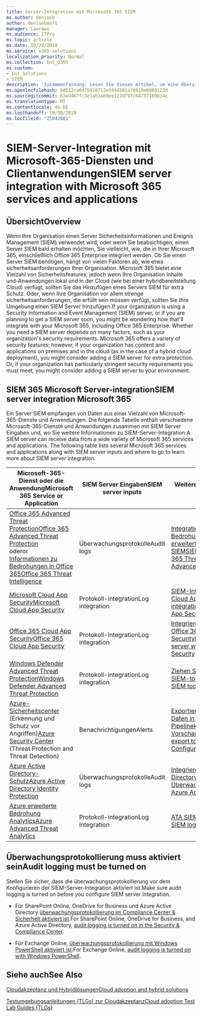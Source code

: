 ```yaml
---
title: Server-Integration mit Microsoft 365 SIEM
ms.author: deniseb
author: denisebmsft
manager: laurawi
ms.audience: ITPro
ms.topic: article
ms.date: 10/29/2018
ms.service: o365-solutions
localization_priority: Normal
ms.collection: Ent_O365
ms.custom:
- Ent_Solutions
- SIEM
description: 'Zusammenfassung: Lesen Sie diesen Artikel, um eine Übersicht über SIEM-Server-Integration in Microsoft 365 erhalten.'
ms.openlocfilehash: bd512ca6d75928712e3444581a78610a0869123d
ms.sourcegitcommit: 63ed467fc3e1ab1ab9ee122df97c64737169834e
ms.translationtype: MT
ms.contentlocale: de-DE
ms.lasthandoff: 10/30/2018
ms.locfileid: "25842681"
---
```

# <a name="siem-server-integration-with-microsoft-365-services-and-applications"></a><span data-ttu-id="e2b76-103">SIEM-Server-Integration mit Microsoft-365-Diensten und Clientanwendungen</span><span class="sxs-lookup"><span data-stu-id="e2b76-103">SIEM server integration with Microsoft 365 services and applications</span></span>

## <a name="overview"></a><span data-ttu-id="e2b76-104">Übersicht</span><span class="sxs-lookup"><span data-stu-id="e2b76-104">Overview</span></span>

<span data-ttu-id="e2b76-p101">Wenn Ihre Organisation einen Server Sicherheitsinformationen und Ereignis Management (SIEM) verwendet wird, oder wenn Sie beabsichtigen, einen Server SIEM bald erhalten möchten, Sie vielleicht, wie, die in Ihrer Microsoft 365, einschließlich Office 365 Enterprise integriert werden. Ob Sie einen Server SIEM benötigen, hängt von vielen Faktoren ab, wie etwa sicherheitsanforderungen Ihrer Organisation. Microsoft 365 bietet eine Vielzahl von Sicherheitsfeatures; jedoch wenn Ihre Organisation Inhalte und-Anwendungen lokal und in der Cloud (wie bei einer hybridbereitstellung Cloud) verfügt, sollten Sie das Hinzufügen eines Servers SIEM für extra Schutz. Oder, wenn Ihre Organisation vor allem strenge sicherheitsanforderungen, die erfüllt sein müssen verfügt, sollten Sie Ihre Umgebung einen SIEM Server hinzufügen.</span><span class="sxs-lookup"><span data-stu-id="e2b76-p101">If your organization is using a Security Information and Event Management (SIEM) server, or if you are planning to get a SIEM server soon, you might be wondering how that'll integrate with your Microsoft 365, including Office 365 Enterprise. Whether you need a SIEM server depends on many factors, such as your organization's security requirements. Microsoft 365 offers a variety of security features; however, if your organization has content and applications on premises and in the cloud (as in the case of a hybrid cloud deployment), you might consider adding a SIEM server for extra protection. Or, if your organization has particularly stringent security requirements you must meet, you might consider adding a SIEM server to your environment.</span></span>

## <a name="siem-server-integration-microsoft-365"></a><span data-ttu-id="e2b76-109">SIEM 365 Microsoft Server-integration</span><span class="sxs-lookup"><span data-stu-id="e2b76-109">SIEM server integration Microsoft 365</span></span>

<span data-ttu-id="e2b76-p102">Ein Server SIEM empfangen von Daten aus einer Vielzahl von Microsoft-365-Dienste und Anwendungen. Die folgende Tabelle enthält verschiedene Microsoft-365-Dienste und Anwendungen zusammen mit SIEM Server Eingaben und, wo Sie weitere Informationen zu SIEM-Server-Integration.</span><span class="sxs-lookup"><span data-stu-id="e2b76-p102">A SIEM server can receive data from a wide variety of Microsoft 365 services and applications. The following table lists several Microsoft 365 services and applications along with SIEM server inputs and where to go to learn more about SIEM server integration.</span></span> 

| <span data-ttu-id="e2b76-112">Microsoft-365-Dienst oder die Anwendung</span><span class="sxs-lookup"><span data-stu-id="e2b76-112">Microsoft 365 Service or Application</span></span> | <span data-ttu-id="e2b76-113">SIEM Server Eingaben</span><span class="sxs-lookup"><span data-stu-id="e2b76-113">SIEM server inputs</span></span> | <span data-ttu-id="e2b76-114">Weitere Ressourcen</span><span class="sxs-lookup"><span data-stu-id="e2b76-114">Resources to learn more</span></span> |
| --- | --- | --- |
| [<span data-ttu-id="e2b76-115">Office 365 Advanced Threat Protection</span><span class="sxs-lookup"><span data-stu-id="e2b76-115">Office 365 Advanced Threat Protection</span></span>](office-365-atp.md) <br/>   <span data-ttu-id="e2b76-116">oder</span><span class="sxs-lookup"><span data-stu-id="e2b76-116">or</span></span>   <br/>[<span data-ttu-id="e2b76-117">Informationen zu Bedrohungen in Office 365</span><span class="sxs-lookup"><span data-stu-id="e2b76-117">Office 365 Threat Intelligence</span></span>](office-365-ti.md) | <span data-ttu-id="e2b76-118">Überwachungsprotokolle</span><span class="sxs-lookup"><span data-stu-id="e2b76-118">Audit logs</span></span> | [<span data-ttu-id="e2b76-119">Integration mit Office 365 Bedrohungsanalyse und erweiterte Threat Protection SIEM</span><span class="sxs-lookup"><span data-stu-id="e2b76-119">SIEM integration with Office 365 Threat Intelligence and Advanced Threat Protection</span></span>](siem-integration-with-office-365-ti.md) |
| [<span data-ttu-id="e2b76-120">Microsoft Cloud App Security</span><span class="sxs-lookup"><span data-stu-id="e2b76-120">Microsoft Cloud App Security</span></span>](https://docs.microsoft.com/cloud-app-security/what-is-cloud-app-security) | <span data-ttu-id="e2b76-121">Protokoll-integration</span><span class="sxs-lookup"><span data-stu-id="e2b76-121">Log integration</span></span> | [<span data-ttu-id="e2b76-122">SIEM-Integration mit Microsoft Cloud App-Sicherheit</span><span class="sxs-lookup"><span data-stu-id="e2b76-122">SIEM integration with Microsoft Cloud App Security</span></span>](https://docs.microsoft.com/cloud-app-security/siem) |
| [<span data-ttu-id="e2b76-123">Office 365 Cloud App Security</span><span class="sxs-lookup"><span data-stu-id="e2b76-123">Office 365 Cloud App Security</span></span>](office-365-cas-overview.md) | <span data-ttu-id="e2b76-124">Protokoll-integration</span><span class="sxs-lookup"><span data-stu-id="e2b76-124">Log integration</span></span> | [<span data-ttu-id="e2b76-125">Integrieren Ihres SIEM-Servers in Office 365 Cloud App Security</span><span class="sxs-lookup"><span data-stu-id="e2b76-125">Integrate your SIEM server with Office 365 Cloud App Security</span></span>](integrate-your-siem-server-with-office-365-cas.md) |
| [<span data-ttu-id="e2b76-126">Windows Defender Advanced Threat Protection</span><span class="sxs-lookup"><span data-stu-id="e2b76-126">Windows Defender Advanced Threat Protection</span></span>](https://docs.microsoft.com/windows/security/threat-protection/) | <span data-ttu-id="e2b76-127">Protokoll-integration</span><span class="sxs-lookup"><span data-stu-id="e2b76-127">Log integration</span></span> | [<span data-ttu-id="e2b76-128">Ziehen Sie Warnungen zu Ihrer SIEM-tools</span><span class="sxs-lookup"><span data-stu-id="e2b76-128">Pull alerts to your SIEM tools</span></span>](https://docs.microsoft.com/windows/security/threat-protection/windows-defender-atp/configure-siem-windows-defender-advanced-threat-protection) |
| <span data-ttu-id="e2b76-129">[Azure-Sicherheitscenter](https://docs.microsoft.com/azure/security-center/security-center-intro) (Erkennung und Schutz vor Angriffen)</span><span class="sxs-lookup"><span data-stu-id="e2b76-129">[Azure Security Center](https://docs.microsoft.com/azure/security-center/security-center-intro) (Threat Protection and Threat Detection)</span></span> | <span data-ttu-id="e2b76-130">Benachrichtigungen</span><span class="sxs-lookup"><span data-stu-id="e2b76-130">Alerts</span></span> | [<span data-ttu-id="e2b76-131">Exportieren von Azure Security-Daten in SIEM - Pipelinekonfiguration - Vorschau</span><span class="sxs-lookup"><span data-stu-id="e2b76-131">Azure Security data export to SIEM - Pipeline Configuration - Preview</span></span>](https://docs.microsoft.com/azure/security-center/security-center-export-data-to-siem) |
| [<span data-ttu-id="e2b76-132">Azure Active Directory-Schutz</span><span class="sxs-lookup"><span data-stu-id="e2b76-132">Azure Active Directory Identity Protection</span></span>](https://docs.microsoft.com/azure/active-directory/identity-protection/overview) | <span data-ttu-id="e2b76-133">Überwachungsprotokolle</span><span class="sxs-lookup"><span data-stu-id="e2b76-133">Audit logs</span></span> | [<span data-ttu-id="e2b76-134">Integrieren von Azure Active Directory-Überwachungsprotokolle</span><span class="sxs-lookup"><span data-stu-id="e2b76-134">Integrate Azure Active Directory audit logs</span></span>](https://docs.microsoft.com/azure/security/security-azure-log-integration-ad) |
| [<span data-ttu-id="e2b76-135">Azure erweiterte Bedrohung Analytics</span><span class="sxs-lookup"><span data-stu-id="e2b76-135">Azure Advanced Threat Analytics</span></span>](https://docs.microsoft.com/azure/security/azure-threat-detection) | <span data-ttu-id="e2b76-136">Protokoll-integration</span><span class="sxs-lookup"><span data-stu-id="e2b76-136">Log integration</span></span> | [<span data-ttu-id="e2b76-137">ATA SIEM-Protokoll (engl.)</span><span class="sxs-lookup"><span data-stu-id="e2b76-137">ATA SIEM log reference</span></span>](https://docs.microsoft.com/advanced-threat-analytics/cef-format-sa) |

## <a name="audit-logging-must-be-turned-on"></a><span data-ttu-id="e2b76-138">Überwachungsprotokollierung muss aktiviert sein</span><span class="sxs-lookup"><span data-stu-id="e2b76-138">Audit logging must be turned on</span></span>

<span data-ttu-id="e2b76-139">Stellen Sie sicher, dass die überwachungsprotokollierung vor dem Konfigurieren der SIEM-Server-Integration aktiviert ist.</span><span class="sxs-lookup"><span data-stu-id="e2b76-139">Make sure audit logging is turned on before you configure SIEM server integration.</span></span> 

- <span data-ttu-id="e2b76-140">Für SharePoint Online, OneDrive for Business und Azure Active Directory [überwachungsprotokollierung im Compliance Center & Sicherheit aktiviert ist](https://docs.microsoft.com/office365/securitycompliance/turn-audit-log-search-on-or-off).</span><span class="sxs-lookup"><span data-stu-id="e2b76-140">For SharePoint Online, OneDrive for Business, and Azure Active Directory, [audit logging is turned on in the Security & Compliance Center](https://docs.microsoft.com/office365/securitycompliance/turn-audit-log-search-on-or-off).</span></span>

- <span data-ttu-id="e2b76-141">Für Exchange Online, [überwachungsprotokollierung mit Windows PowerShell aktiviert ist](https://docs.microsoft.com/office365/securitycompliance/enable-mailbox-auditing).</span><span class="sxs-lookup"><span data-stu-id="e2b76-141">For Exchange Online, [audit logging is turned on with Windows PowerShell](https://docs.microsoft.com/office365/securitycompliance/enable-mailbox-auditing).</span></span>
 
## <a name="see-also"></a><span data-ttu-id="e2b76-142">Siehe auch</span><span class="sxs-lookup"><span data-stu-id="e2b76-142">See Also</span></span>

[<span data-ttu-id="e2b76-143">Cloudakzeptanz und Hybridlösungen</span><span class="sxs-lookup"><span data-stu-id="e2b76-143">Cloud adoption and hybrid solutions</span></span>](https://docs.microsoft.com/office365/enterprise/cloud-adoption-and-hybrid-solutions)
  
[<span data-ttu-id="e2b76-144">Testumgebungsanleitungen (TLGs) zur Cloudakzeptanz</span><span class="sxs-lookup"><span data-stu-id="e2b76-144">Cloud adoption Test Lab Guides (TLGs)</span></span>](https://docs.microsoft.com/office365/enterprise/cloud-adoption-test-lab-guides-tlgs)


